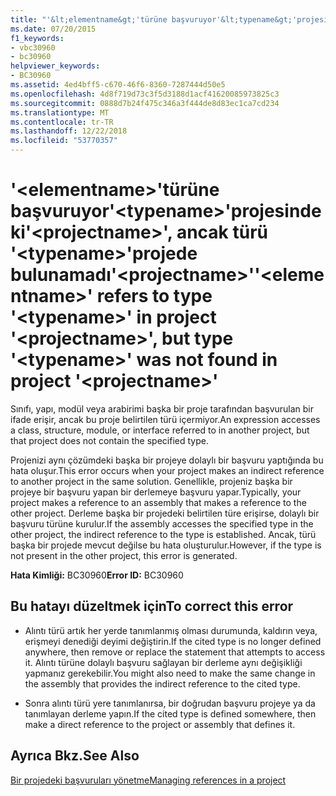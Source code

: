 ```yaml
---
title: "'&lt;elementname&gt;'türüne başvuruyor'&lt;typename&gt;'projesindeki'&lt;projectname&gt;', ancak türü '&lt;typename&gt;'projede bulunamadı'&lt;projectname&gt;'"
ms.date: 07/20/2015
f1_keywords:
- vbc30960
- bc30960
helpviewer_keywords:
- BC30960
ms.assetid: 4ed4bff5-c670-46f6-8360-7287444d50e5
ms.openlocfilehash: 4d8f719d73c3f5d3188d1acf41620085973825c3
ms.sourcegitcommit: 0888d7b24f475c346a3f444de8d83ec1ca7cd234
ms.translationtype: MT
ms.contentlocale: tr-TR
ms.lasthandoff: 12/22/2018
ms.locfileid: "53770357"
---
```

# <a name="ltelementnamegt-refers-to-type-lttypenamegt-in-project-ltprojectnamegt-but-type-lttypenamegt-was-not-found-in-project-ltprojectnamegt"></a><span data-ttu-id="aa2c0-102">'&lt;elementname&gt;'türüne başvuruyor'&lt;typename&gt;'projesindeki'&lt;projectname&gt;', ancak türü '&lt;typename&gt;'projede bulunamadı'&lt;projectname&gt;'</span><span class="sxs-lookup"><span data-stu-id="aa2c0-102">'&lt;elementname&gt;' refers to type '&lt;typename&gt;' in project '&lt;projectname&gt;', but type '&lt;typename&gt;' was not found in project '&lt;projectname&gt;'</span></span>
<span data-ttu-id="aa2c0-103">Sınıfı, yapı, modül veya arabirimi başka bir proje tarafından başvurulan bir ifade erişir, ancak bu proje belirtilen türü içermiyor.</span><span class="sxs-lookup"><span data-stu-id="aa2c0-103">An expression accesses a class, structure, module, or interface referred to in another project, but that project does not contain the specified type.</span></span>  
  
 <span data-ttu-id="aa2c0-104">Projenizi aynı çözümdeki başka bir projeye dolaylı bir başvuru yaptığında bu hata oluşur.</span><span class="sxs-lookup"><span data-stu-id="aa2c0-104">This error occurs when your project makes an indirect reference to another project in the same solution.</span></span> <span data-ttu-id="aa2c0-105">Genellikle, projeniz başka bir projeye bir başvuru yapan bir derlemeye başvuru yapar.</span><span class="sxs-lookup"><span data-stu-id="aa2c0-105">Typically, your project makes a reference to an assembly that makes a reference to the other project.</span></span> <span data-ttu-id="aa2c0-106">Derleme başka bir projedeki belirtilen türe erişirse, dolaylı bir başvuru türüne kurulur.</span><span class="sxs-lookup"><span data-stu-id="aa2c0-106">If the assembly accesses the specified type in the other project, the indirect reference to the type is established.</span></span> <span data-ttu-id="aa2c0-107">Ancak, türü başka bir projede mevcut değilse bu hata oluşturulur.</span><span class="sxs-lookup"><span data-stu-id="aa2c0-107">However, if the type is not present in the other project, this error is generated.</span></span>  
  
 <span data-ttu-id="aa2c0-108">**Hata Kimliği:** BC30960</span><span class="sxs-lookup"><span data-stu-id="aa2c0-108">**Error ID:** BC30960</span></span>  
  
## <a name="to-correct-this-error"></a><span data-ttu-id="aa2c0-109">Bu hatayı düzeltmek için</span><span class="sxs-lookup"><span data-stu-id="aa2c0-109">To correct this error</span></span>  
  
-   <span data-ttu-id="aa2c0-110">Alıntı türü artık her yerde tanımlanmış olması durumunda, kaldırın veya, erişmeyi denediği deyimi değiştirin.</span><span class="sxs-lookup"><span data-stu-id="aa2c0-110">If the cited type is no longer defined anywhere, then remove or replace the statement that attempts to access it.</span></span> <span data-ttu-id="aa2c0-111">Alıntı türüne dolaylı başvuru sağlayan bir derleme aynı değişikliği yapmanız gerekebilir.</span><span class="sxs-lookup"><span data-stu-id="aa2c0-111">You might also need to make the same change in the assembly that provides the indirect reference to the cited type.</span></span>  
  
-   <span data-ttu-id="aa2c0-112">Sonra alıntı türü yere tanımlanırsa, bir doğrudan başvuru projeye ya da tanımlayan derleme yapın.</span><span class="sxs-lookup"><span data-stu-id="aa2c0-112">If the cited type is defined somewhere, then make a direct reference to the project or assembly that defines it.</span></span>  
  
## <a name="see-also"></a><span data-ttu-id="aa2c0-113">Ayrıca Bkz.</span><span class="sxs-lookup"><span data-stu-id="aa2c0-113">See Also</span></span>  
 [<span data-ttu-id="aa2c0-114">Bir projedeki başvuruları yönetme</span><span class="sxs-lookup"><span data-stu-id="aa2c0-114">Managing references in a project</span></span>](/visualstudio/ide/managing-references-in-a-project)  
 
